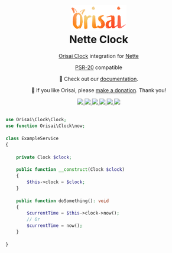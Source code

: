 <h1 align="center">
	<img src="https://github.com/orisai/.github/blob/main/images/repo_title.png?raw=true" alt="Orisai"/>
	<br/>
	Nette Clock
</h1>

<p align="center">
    <a href="https://github.com/orisai/clock">Orisai Clock</a> integration for <a href="https://nette.org">Nette</a>
</p>

<p align="center">
	<a href="https://www.php-fig.org/psr/psr-20/">PSR-20</a> compatible
</p>

<p align="center">
	📄 Check out our <a href="docs/README.md">documentation</a>.
</p>

<p align="center">
	💸 If you like Orisai, please <a href="https://orisai.dev/sponsor">make a donation</a>. Thank you!
</p>

<p align="center">
	<a href="https://github.com/orisai/nette-clock/actions?query=workflow%3ACI">
		<img src="https://github.com/orisai/nette-clock/workflows/CI/badge.svg">
	</a>
	<a href="https://coveralls.io/r/orisai/nette-clock">
		<img src="https://badgen.net/coveralls/c/github/orisai/nette-clock/v1.x?cache=300">
	</a>
	<a href="https://dashboard.stryker-mutator.io/reports/github.com/orisai/nette-clock/v1.x">
		<img src="https://badge.stryker-mutator.io/github.com/orisai/nette-clock/v1.x">
	</a>
	<a href="https://packagist.org/packages/orisai/nette-clock">
		<img src="https://badgen.net/packagist/dt/orisai/nette-clock?cache=3600">
	</a>
	<a href="https://packagist.org/packages/orisai/nette-clock">
		<img src="https://badgen.net/packagist/v/orisai/nette-clock?cache=3600">
	</a>
	<a href="https://choosealicense.com/licenses/mpl-2.0/">
		<img src="https://badgen.net/badge/license/MPL-2.0/blue?cache=3600">
	</a>
<p>

##

```php
use Orisai\Clock\Clock;
use function Orisai\Clock\now;

class ExampleService
{

	private Clock $clock;

	public function __construct(Clock $clock)
	{
		$this->clock = $clock;
	}

	public function doSomething(): void
	{
		$currentTime = $this->clock->now();
		// Or
		$currentTime = now();
	}

}
```

